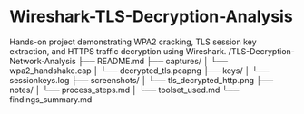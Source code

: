 # Wireshark-TLS-Decryption-Analysis
Hands-on project demonstrating WPA2 cracking, TLS session key extraction, and HTTPS traffic decryption using Wireshark.
/TLS-Decryption-Network-Analysis
├── README.md
├── captures/
│   └── wpa2_handshake.cap
│   └── decrypted_tls.pcapng
├── keys/
│   └── sessionkeys.log
├── screenshots/
│   └── tls_decrypted_http.png
├── notes/
│   └── process_steps.md
│   └── toolset_used.md
└── findings_summary.md
